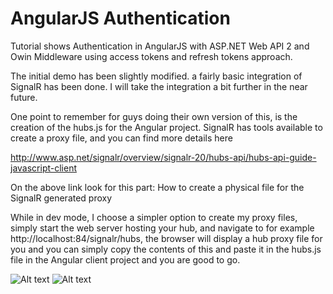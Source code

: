 AngularJS Authentication
=======================

Tutorial shows Authentication in AngularJS with ASP.NET Web API 2 and Owin Middleware using access tokens and refresh tokens approach. 

The initial demo has been slightly modified. a fairly basic integration of SignalR has been done.
I will take the integration a bit further in the near future.

One point to remember for guys doing their own version of this, is the creation of the hubs.js for the Angular project.
SignalR has tools available to create a proxy file, and you can find more details here

http://www.asp.net/signalr/overview/signalr-20/hubs-api/hubs-api-guide-javascript-client

On the above link look for this part: 
How to create a physical file for the SignalR generated proxy

While in dev mode, I choose a simpler option to create my proxy files, simply start the web server hosting your hub, and navigate to for example http://localhost:84/signalr/hubs, the browser will display a hub proxy file for you and you can simply copy the contents of this and paste it in the hubs.js file in the Angular client project and you are good to go.

![Alt text](http://bitoftech.net/wp-content/uploads/2014/05/AngularJSAuthentication.png "AngularJS Authentication")
![Alt text](http://bitoftech.net/wp-content/uploads/2014/07/RefreshTokenAngularJS.jpg "AngularJS Refresh Tokens")

